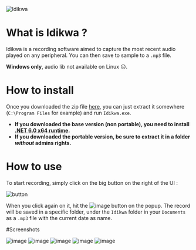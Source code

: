 ![Idikwa](https://user-images.githubusercontent.com/30344403/149578992-7e9cfae6-c4c3-4570-8c09-1b20a4e503db.png)

# What is Idikwa ?

Idikwa is a recording software aimed to capture the most recent audio played on any peripheral. You can then save to sample to a `.mp3` file.

**Windows only**, audio lib not available on Linux 😔.

# How to install

Once you downloaded the zip file [here](https://github.com/Wiltoag/IDIKWA-App/releases/latest), you can just extract it somewhere (`C:\Program Files` for example) and run `Idikwa.exe`.
* **If you downloaded the base version (non portable), you need to install [.NET 6.0 x64 runtime](https://dotnet.microsoft.com/en-us/download/dotnet/6.0).**
* **If you downloaded the portable version, be sure to extract it in a folder *without* admins rights.**

# How to use

To start recording, simply click on the big button on the right of the UI :

![button](https://user-images.githubusercontent.com/30344403/149584848-4169c525-bf62-4b40-925e-044575b0ac81.png)

When you click again on it, hit the ![image](https://user-images.githubusercontent.com/30344403/149584978-6d74f701-4b48-414d-9564-c255a953b98d.png) button on the popup. The record will be saved in a specific folder, under the `Idikwa` folder in your `Documents` as a `.mp3` file with the current date as name.

#Screenshots

![image](https://user-images.githubusercontent.com/30344403/149585199-1e3dbb7c-1ff2-45c5-99ff-e3db2e8e7373.png)
![image](https://user-images.githubusercontent.com/30344403/149585244-2a7b9f4e-4656-4a84-bcdf-7b84259dbe38.png)
![image](https://user-images.githubusercontent.com/30344403/149585328-64dfee1b-ba47-467f-9f18-6abc025d31ea.png)
![image](https://user-images.githubusercontent.com/30344403/149585599-e8a84304-04fd-470e-8534-9ff4e864c6e7.png)
![image](https://user-images.githubusercontent.com/30344403/149586044-05e79693-71a2-4402-8280-6afdb46c4e43.png)
